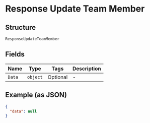
# Response Update Team Member

## Structure

`ResponseUpdateTeamMember`

## Fields

| Name | Type | Tags | Description |
|  --- | --- | --- | --- |
| `Data` | `object` | Optional | - |

## Example (as JSON)

```json
{
  "data": null
}
```

